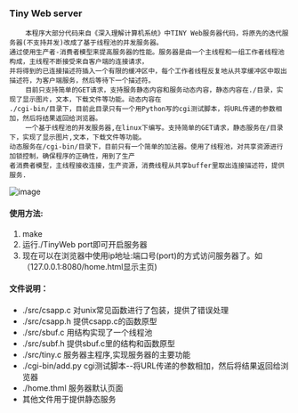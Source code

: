 ### Tiny Web server
        本程序大部分代码来自《深入理解计算机系统》中TINY Web服务器代码，将原先的迭代服务器(不支持并发)改成了基于线程池的并发服务器。
    通过使用生产者-消费者模型来提高服务器的性能。服务器是由一个主线程和一组工作者线程池构成，主线程不断接受来自客户端的连接请求，
    并将得到的已连接描述符插入一个有限的缓冲区中，每个工作者线程反复地从共享缓冲区中取出描述符，为客户端服务，然后等待下一个描述符。
        目前只支持简单的GET请求，支持服务静态内容和服务动态内容，静态内容在./目录，实现了显示图片，文本，下载文件等功能。动态内容在
    ./cgi-bin/目录下，目前此目录只有一个用Python写的cgi测试脚本，将URL传递的参数相加，然后将结果返回给浏览器。
        一个基于线程池的并发服务器,在linux下编写。支持简单的GET请求，静态服务在/目录下，实现了显示图片,文本，下载文件等功能。  
    动态服务在/cgi-bin/目录下，目前只有一个简单的加法器。使用了线程池，对共享资源进行加锁控制，确保程序的正确性，用到了生产
    者消费者模型，主线程接收连接，生产资源，消费线程从共享buffer里取出连接描述符，提供服务. 
![image](https://github.com/qianghaohao/TinyWeb/raw/master/img/img.png)
#### 使用方法:  
  1. make
  2. 运行./TinyWeb port即可开启服务器
  3. 现在可以在浏览器中使用ip地址:端口号(port)的方式访问服务器了。如（127.0.0.1:8080/home.html显示主页)  
  

#### 文件说明：  
  * ./src/csapp.c  对unix常见函数进行了包装，提供了错误处理
  * ./src/csapp.h  提供csapp.c的函数原型
  * ./src/sbuf.c  用结构实现了一个线程池
  * ./src/subf.h  提供sbuf.c里的结构和函数原型  
  * ./src/tiny.c  服务器主程序,实现服务器的主要功能
  * ./cgi-bin/add.py cgi测试脚本--将URL传递的参数相加，然后将结果返回给浏览器
  * ./home.thml  服务器默认页面
  * 其他文件用于提供静态服务
